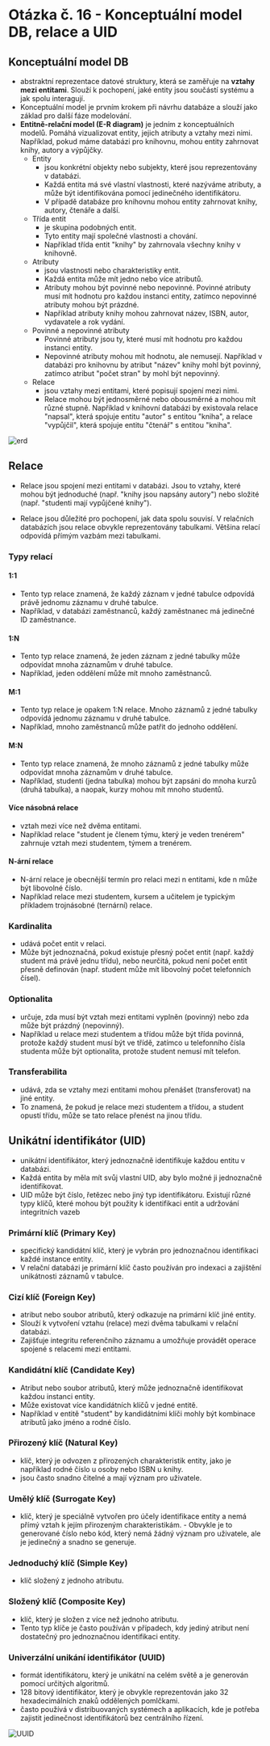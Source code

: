 # Otázka č. 16 - Konceptuální model DB, relace a UID

## Konceptuální model DB

- abstraktní reprezentace datové struktury, která se zaměřuje na **vztahy mezi entitami**. Slouží k pochopení, jaké entity jsou součástí systému a jak spolu interagují.
- Konceptuální model je prvním krokem při návrhu databáze a slouží jako základ pro další fáze modelování.
- **Entitně-relační model (E-R diagram)** je jedním z konceptuálních modelů. Pomáhá vizualizovat entity, jejich atributy a vztahy mezi nimi. Například, pokud máme databázi pro knihovnu, mohou entity zahrnovat knihy, autory a výpůjčky. 
    - Entity
        - jsou konkrétní objekty nebo subjekty, které jsou reprezentovány v databázi. 
        - Každá entita má své vlastní vlastnosti, které nazýváme atributy, a může být identifikována pomocí jedinečného identifikátoru. 
        - V případě databáze pro knihovnu mohou entity zahrnovat knihy, autory, čtenáře a další.
    - Třída entit
        - je skupina podobných entit. 
        - Tyto entity mají společné vlastnosti a chování. 
        - Například třída entit "knihy" by zahrnovala všechny knihy v knihovně.
    - Atributy 
        - jsou vlastnosti nebo charakteristiky entit. 
        - Každá entita může mít jedno nebo více atributů. 
        - Atributy mohou být povinné nebo nepovinné. Povinné atributy musí mít hodnotu pro každou instanci entity, zatímco nepovinné atributy mohou být prázdné. 
        - Například atributy knihy mohou zahrnovat název, ISBN, autor, vydavatele a rok vydání.
    - Povinné a nepovinné atributy
        - Povinné atributy jsou ty, které musí mít hodnotu pro každou instanci entity. 
        - Nepovinné atributy mohou mít hodnotu, ale nemusejí. Například v databázi pro knihovnu by atribut "název" knihy mohl být povinný, zatímco atribut "počet stran" by mohl být nepovinný.
    - Relace
        - jsou vztahy mezi entitami, které popisují spojení mezi nimi. 
        - Relace mohou být jednosměrné nebo obousměrné a mohou mít různé stupně. Například v knihovní databázi by existovala relace "napsal", která spojuje entitu "autor" s entitou "kniha", a relace "vypůjčil", která spojuje entitu "čtenář" s entitou "kniha".

![erd](img/16/erd.png)

## Relace

- Relace jsou spojení mezi entitami v databázi. Jsou to vztahy, které mohou být jednoduché (např. "knihy jsou napsány autory") nebo složité (např. "studenti mají vypůjčené knihy").

- Relace jsou důležité pro pochopení, jak data spolu souvisí. V relačních databázích jsou relace obvykle reprezentovány tabulkami. Většina relací odpovídá přímým vazbám mezi tabulkami.

### Typy relací

#### 1:1

- Tento typ relace znamená, že každý záznam v jedné tabulce odpovídá právě jednomu záznamu v druhé tabulce. 
- Například, v databázi zaměstnanců, každý zaměstnanec má jedinečné ID zaměstnance.

#### 1:N

- Tento typ relace znamená, že jeden záznam z jedné tabulky může odpovídat mnoha záznamům v druhé tabulce.
- Například, jeden oddělení může mít mnoho zaměstnanců.

#### M:1

- Tento typ relace je opakem 1:N relace. Mnoho záznamů z jedné tabulky odpovídá jednomu záznamu v druhé tabulce. 
- Například, mnoho zaměstnanců může patřit do jednoho oddělení.

#### M:N

-  Tento typ relace znamená, že mnoho záznamů z jedné tabulky může odpovídat mnoha záznamům v druhé tabulce.
- Například, studenti (jedna tabulka) mohou být zapsáni do mnoha kurzů (druhá tabulka), a naopak, kurzy mohou mít mnoho studentů.

#### Více násobná relace

- vztah mezi více než dvěma entitami.
- Například relace "student je členem týmu, který je veden trenérem" zahrnuje vztah mezi studentem, týmem a trenérem.

#### N-ární relace

- N-ární relace je obecnější termín pro relaci mezi n entitami, kde n může být libovolné číslo. 
- Například relace mezi studentem, kursem a učitelem je typickým příkladem trojnásobné (ternární) relace. 

### Kardinalita

- udává počet entit v relaci. 
- Může být jednoznačná, pokud existuje přesný počet entit (např. každý student má právě jednu třídu), nebo neurčitá, pokud není počet entit přesně definován (např. student může mít libovolný počet telefonních čísel).

### Optionalita

- určuje, zda musí být vztah mezi entitami vyplněn (povinný) nebo zda může být prázdný (nepovinný). 
- Například u relace mezi studentem a třídou může být třída povinná, protože každý student musí být ve třídě, zatímco u telefonního čísla studenta může být optionalita, protože student nemusí mít telefon.

### Transferabilita

- udává, zda se vztahy mezi entitami mohou přenášet (transferovat) na jiné entity. 
- To znamená, že pokud je relace mezi studentem a třídou, a student opustí třídu, může se tato relace přenést na jinou třídu.

## Unikátní identifikátor (UID)

- unikátní identifikátor, který jednoznačně identifikuje každou entitu v databázi.
- Každá entita by měla mít svůj vlastní UID, aby bylo možné ji jednoznačně identifikovat.
- UID může být číslo, řetězec nebo jiný typ identifikátoru. Existují různé typy klíčů, které mohou být použity k identifikaci entit a udržování integritních vazeb

### Primární klíč (Primary Key)

- specifický kandidátní klíč, který je vybrán pro jednoznačnou identifikaci každé instance entity.
- V relační databázi je primární klíč často používán pro indexaci a zajištění unikátnosti záznamů v tabulce.

### Cizí klíč (Foreign Key)

- atribut nebo soubor atributů, který odkazuje na primární klíč jiné entity. 
- Slouží k vytvoření vztahu (relace) mezi dvěma tabulkami v relační databázi. 
- Zajišťuje integritu referenčního záznamu a umožňuje provádět operace spojené s relacemi mezi entitami.

### Kandidátní klíč (Candidate Key)

- Atribut nebo soubor atributů, který může jednoznačně identifikovat každou instanci entity.
- Může existovat více kandidátních klíčů v jedné entitě.
- Například v entitě "student" by kandidátními klíči mohly být kombinace atributů jako jméno a rodné číslo.

### Přirozený klíč (Natural Key)

- klíč, který je odvozen z přirozených charakteristik entity, jako je například rodné číslo u osoby nebo ISBN u knihy.
- jsou často snadno čitelné a mají význam pro uživatele.

### Umělý klíč (Surrogate Key)

- klíč, který je speciálně vytvořen pro účely identifikace entity a nemá přímý vztah k jejím přirozeným charakteristikám. - Obvykle je to generované číslo nebo kód, který nemá žádný význam pro uživatele, ale je jedinečný a snadno se generuje.

### Jednoduchý klíč (Simple Key)

- klíč složený z jednoho atributu.

### Složený klíč (Composite Key)

- klíč, který je složen z více než jednoho atributu. 
- Tento typ klíče je často používán v případech, kdy jediný atribut není dostatečný pro jednoznačnou identifikaci entity.

### Univerzální unikání identifikátor (UUID)

- formát identifikátoru, který je unikátní na celém světě a je generován pomocí určitých algoritmů. 
- 128 bitový identifikátor, který je obvykle reprezentován jako 32 hexadecimálních znaků oddělených pomlčkami.
- často používá v distribuovaných systémech a aplikacích, kde je potřeba zajistit jedinečnost identifikátorů bez centrálního řízení. 

![UUID](img/16/uuid.png)